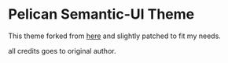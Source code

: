 Pelican Semantic-UI Theme
=========================


This theme forked from [here](https://github.com/ellisonleao/pelican-semantic-ui.git) and slightly patched to fit my needs.

all credits goes to original author.
